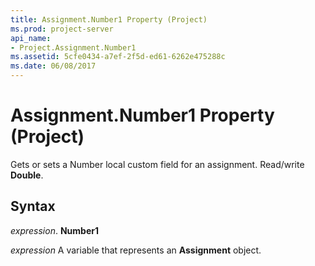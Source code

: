 ```yaml
---
title: Assignment.Number1 Property (Project)
ms.prod: project-server
api_name:
- Project.Assignment.Number1
ms.assetid: 5cfe0434-a7ef-2f5d-ed61-6262e475288c
ms.date: 06/08/2017
---
```



# Assignment.Number1 Property (Project)

Gets or sets a Number local custom field for an assignment. Read/write  **Double**.


## Syntax

 _expression_. **Number1**

 _expression_ A variable that represents an **Assignment** object.


